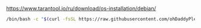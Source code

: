 https://www.tarantool.io/ru/download/os-installation/debian/
```bash
/bin/bash -c "$(curl -fsSL https://raw.githubusercontent.com/ohDaddyPlease/sandbox/main/Debian/bare-metal/Tarantool/install.sh)"
```
